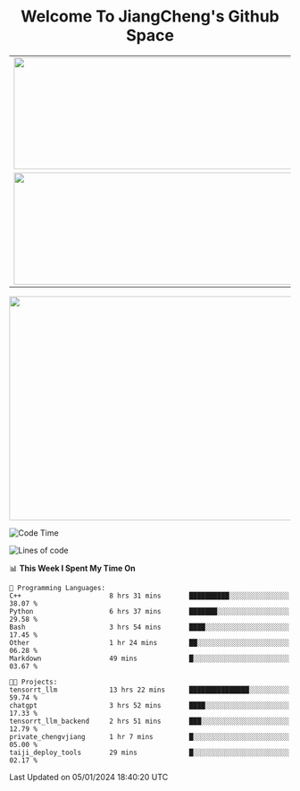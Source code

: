 <h1 align="center">Welcome To JiangCheng's Github Space</h1>

<table align="center" frame="void" rules="none" >
  <tr>
    <td>
      <div align="center"> <img height="200px" width="500px"  src="https://github-readme-stats.vercel.app/api?username=thisjiang&hide_title=true&hide_border=true&layout=compact&show_icons=trueline_height=21&text_color=000&icon_color=000&bg_color=0,ea6161,ffc64d,fffc4d,52fa5a&theme=graywhite" /> </div>
    </td>
    <td>
      <div align="center"> <img height="200px" width="500px" src="https://github-readme-stats.vercel.app/api/top-langs/?username=thisjiang&hide_title=true&hide_border=true&layout=compact&langs_count=6&text_color=000&icon_color=fff&bg_color=0,52fa5a,4dfcff,c64dff&theme=graywhite" /> </div>
    </td>
  </tr>
  <tr>
    <td>
      <div align="center"> <img height="200px" width="500px" src="https://github-readme-streak-stats.herokuapp.com/?user=thisjiang&hide_title=true&hide_border=true&layout=compact&langs_count=6" /> </div>
    </td>
    <td>
      <div align="center"> 
      <a href="https://github.com/" target="_blank"><img style="margin: 10px" src="https://profilinator.rishav.dev/skills-assets/git-scm-icon.svg" alt="Git" height="50" /></a>  
      <a href="https://www.linux.org/" target="_blank"><img style="margin: 10px" src="https://profilinator.rishav.dev/skills-assets/linux-original.svg" alt="Linux" height="50" /></a>  
      <a href="https://www.gnu.org/software/bash/" target="_blank"><img style="margin: 10px" src="https://profilinator.rishav.dev/skills-assets/gnu_bash-icon.svg" alt="Bash" height="50" /></a>  
      </div>
    </td>
  </tr>
</table>

<div align="center"> <img height="400px" width="1000px" src="https://github-readme-activity-graph.cyclic.app/graph?username=thisjiang&theme=react&hide_title=true&hide_border=true&layout=compact&langs_count=6" /> </div></td>

<!--START_SECTION:waka-->
![Code Time](http://img.shields.io/badge/Code%20Time-728%20hrs%2037%20mins-blue)

![Lines of code](https://img.shields.io/badge/From%20Hello%20World%20I%27ve%20Written-464.5%20thousand%20lines%20of%20code-blue)

📊 **This Week I Spent My Time On** 

```text
💬 Programming Languages: 
C++                      8 hrs 31 mins       ██████████░░░░░░░░░░░░░░░   38.07 % 
Python                   6 hrs 37 mins       ███████░░░░░░░░░░░░░░░░░░   29.58 % 
Bash                     3 hrs 54 mins       ████░░░░░░░░░░░░░░░░░░░░░   17.45 % 
Other                    1 hr 24 mins        ██░░░░░░░░░░░░░░░░░░░░░░░   06.28 % 
Markdown                 49 mins             █░░░░░░░░░░░░░░░░░░░░░░░░   03.67 % 

🐱‍💻 Projects: 
tensorrt_llm             13 hrs 22 mins      ███████████████░░░░░░░░░░   59.74 % 
chatgpt                  3 hrs 52 mins       ████░░░░░░░░░░░░░░░░░░░░░   17.33 % 
tensorrt_llm_backend     2 hrs 51 mins       ███░░░░░░░░░░░░░░░░░░░░░░   12.79 % 
private_chengvjiang      1 hr 7 mins         █░░░░░░░░░░░░░░░░░░░░░░░░   05.00 % 
taiji_deploy_tools       29 mins             █░░░░░░░░░░░░░░░░░░░░░░░░   02.17 % 
```


 Last Updated on 05/01/2024 18:40:20 UTC
<!--END_SECTION:waka-->
